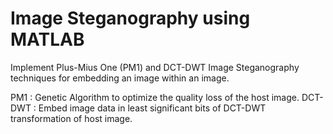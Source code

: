 # Image Steganography using MATLAB

Implement Plus-Mius One (PM1) and DCT-DWT Image Steganography techniques for embedding an image within an image.

PM1 : Genetic Algorithm to optimize the quality loss of the host image.
DCT-DWT : Embed image data in least significant bits of DCT-DWT transformation of host image.
